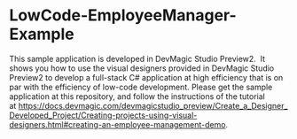 # LowCode-EmployeeManager-Example

This sample application is developed in DevMagic Studio Preview2.  It shows you how to use the visual designers provided in DevMagic Studio Preview2 to develop a full-stack C# application at high efficiency that is on par with the efficiency of low-code development. Please get the sample application at this repository, and follow the instructions of the tutorial at https://docs.devmagic.com/devmagicstudio_preview/Create_a_Designer_Developed_Project/Creating-projects-using-visual-designers.html#creating-an-employee-management-demo.
